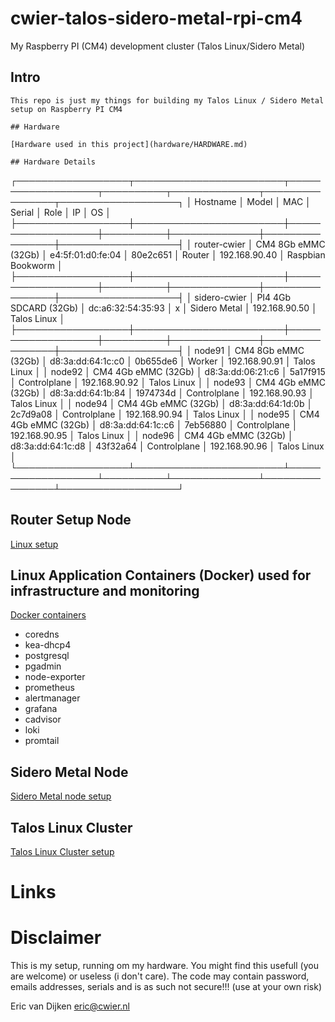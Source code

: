 # cwier-talos-sidero-metal-rpi-cm4
My Raspberry PI (CM4) development cluster (Talos Linux/Sidero Metal)

## Intro
```
This repo is just my things for building my Talos Linux / Sidero Metal setup on Raspberry PI CM4

## Hardware

[Hardware used in this project](hardware/HARDWARE.md)

## Hardware Details
```
┌──────────────────┬────────────────────────┬───────────────────┬──────────┬──────────────┬────────────────┬───────────────────┐
│ Hostname         │ Model                  │ MAC               │ Serial   │ Role         │  IP            │  OS               │
├──────────────────┼────────────────────────┼───────────────────┼──────────┼──────────────┼────────────────┼───────────────────┤
│ router-cwier     │ CM4 8Gb eMMC (32Gb)    │ e4:5f:01:d0:fe:04 │ 80e2c651 │ Router       │ 192.168.90.40  │ Raspbian Bookworm │
├──────────────────┼────────────────────────┼───────────────────┼──────────┼──────────────┼────────────────┼───────────────────┤
│ sidero-cwier     │ PI4 4Gb SDCARD (32Gb)  │ dc:a6:32:54:35:93 │ x        │ Sidero Metal │ 192.168.90.50  │ Talos Linux       │
├──────────────────┼────────────────────────┼───────────────────┼──────────┼──────────────┼────────────────┼───────────────────┤
│ node91           │ CM4 8Gb eMMC (32Gb)    │ d8:3a:dd:64:1c:c0 │ 0b655de6 │ Worker       │ 192.168.90.91  │ Talos Linux       │
│ node92           │ CM4 4Gb eMMC (32Gb)    │ d8:3a:dd:06:21:c6 │ 5a17f915 │ Controlplane │ 192.168.90.92  │ Talos Linux       │
│ node93           │ CM4 4Gb eMMC (32Gb)    │ d8:3a:dd:64:1b:84 │ 1974734d │ Controlplane │ 192.168.90.93  │ Talos Linux       │
│ node94           │ CM4 4Gb eMMC (32Gb)    │ d8:3a:dd:64:1d:0b │ 2c7d9a08 │ Controlplane │ 192.168.90.94  │ Talos Linux       │
│ node95           │ CM4 4Gb eMMC (32Gb)    │ d8:3a:dd:64:1c:c6 │ 7eb56880 │ Controlplane │ 192.168.90.95  │ Talos Linux       │
│ node96           │ CM4 4Gb eMMC (32Gb)    │ d8:3a:dd:64:1c:d8 │ 43f32a64 │ Controlplane │ 192.168.90.96  │ Talos Linux       │
└──────────────────┴────────────────────────┴───────────────────┴──────────┴──────────────┴────────────────┴───────────────────┘

## Router Setup Node
[Linux setup](router/ROUTER.md)

## Linux Application Containers (Docker) used for infrastructure and monitoring
[Docker containers](docker/DOCKER.md)
- coredns
- kea-dhcp4
- postgresql
- pgadmin
- node-exporter
- prometheus
- alertmanager
- grafana
- cadvisor
- loki
- promtail

## Sidero Metal Node
[Sidero Metal node setup](sidero/SIDERO.md)

## Talos Linux Cluster
[Talos Linux Cluster setup](talos/TALOS.md)

# Links

# Disclaimer
This is my setup, running om my hardware.
You might find this usefull (you are welcome) or useless (i don't care).
The code may contain password, emails addresses, serials and is as such not secure!!! (use at your own risk)

Eric van Dijken <eric@cwier.nl>

